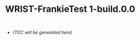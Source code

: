 # WRIST-FrankieTest 1-build.0.0

<p><br></p>

<!-- LATEST_START -->
* _(TOC will be generated here)_
<!-- LATEST_END -->